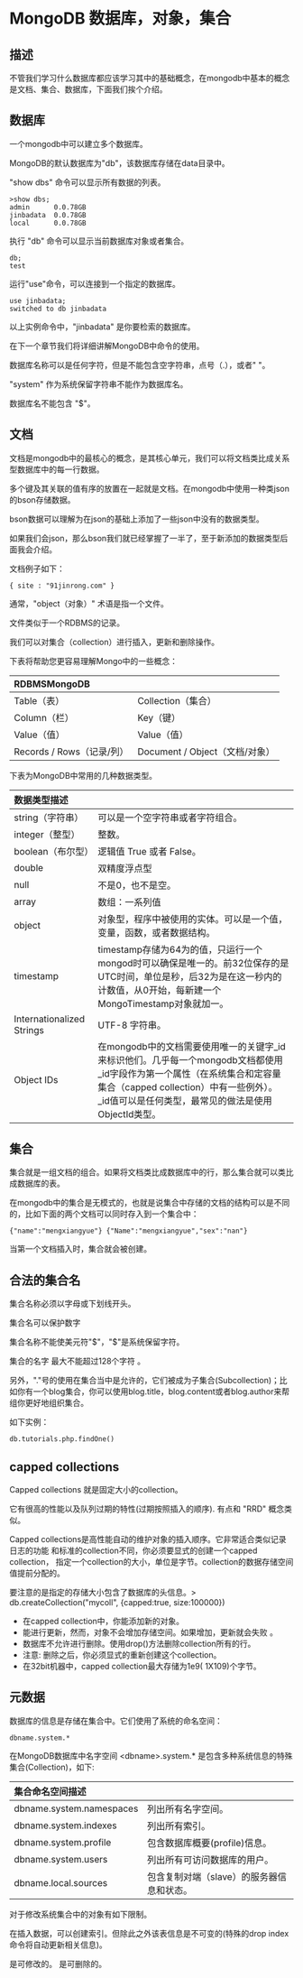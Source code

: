 # **MongoDB 数据库，对象，集合**

## **描述**

不管我们学习什么数据库都应该学习其中的基础概念，在mongodb中基本的概念是文档、集合、数据库，下面我们挨个介绍。

## **数据库**

一个mongodb中可以建立多个数据库。

MongoDB的默认数据库为"db"，该数据库存储在data目录中。

"show dbs" 命令可以显示所有数据的列表。

```
>show dbs;
admin      0.0.78GB
jinbadata  0.0.78GB
local      0.0.78GB
```

执行 "db" 命令可以显示当前数据库对象或者集合。

```
db;
test
```

运行"use"命令，可以连接到一个指定的数据库。

```
use jinbadata;
switched to db jinbadata
```

以上实例命令中，"jinbadata" 是你要检索的数据库。

在下一个章节我们将详细讲解MongoDB中命令的使用。

数据库名称可以是任何字符，但是不能包含空字符串，点号（.），或者" "。

"system" 作为系统保留字符串不能作为数据库名。

数据库名不能包含 "$"。

## **文档**

文档是mongodb中的最核心的概念，是其核心单元，我们可以将文档类比成关系型数据库中的每一行数据。

多个键及其关联的值有序的放置在一起就是文档。在mongodb中使用一种类json的bson存储数据。

bson数据可以理解为在json的基础上添加了一些json中没有的数据类型。

如果我们会json，那么bson我们就已经掌握了一半了，至于新添加的数据类型后面我会介绍。

文档例子如下：

```
{ site : "91jinrong.com" }
```

通常，"object（对象）" 术语是指一个文件。

文件类似于一个RDBMS的记录。

我们可以对集合（collection）进行插入，更新和删除操作。

下表将帮助您更容易理解Mongo中的一些概念：

| **RDBMSMongoDB** |  |
| :--- | :--- |
| Table（表） | Collection（集合） |
| Column（栏） | Key（键） |
| Value（值） | Value（值） |
| Records \/ Rows（记录\/列） | Document \/ Object（文档\/对象） |

下表为MongoDB中常用的几种数据类型。

| **数据类型描述** |  |
| :--- | :--- |
| string（字符串） | 可以是一个空字符串或者字符组合。 |
| integer（整型） | 整数。 |
| boolean（布尔型） | 逻辑值 True 或者 False。 |
| double | 双精度浮点型 |
| null | 不是0，也不是空。 |
| array | 数组：一系列值 |
| object | 对象型，程序中被使用的实体。可以是一个值，变量，函数，或者数据结构。 |
| timestamp | timestamp存储为64为的值，只运行一个mongod时可以确保是唯一的。前32位保存的是UTC时间，单位是秒，后32为是在这一秒内的计数值，从0开始，每新建一个MongoTimestamp对象就加一。 |
| Internationalized Strings | UTF-8 字符串。 |
| Object IDs | 在mongodb中的文档需要使用唯一的关键字\_id来标识他们。几乎每一个mongodb文档都使用\_id字段作为第一个属性（在系统集合和定容量集合（capped collection）中有一些例外）。\_id值可以是任何类型，最常见的做法是使用ObjectId类型。 |

## **集合**

集合就是一组文档的组合。如果将文档类比成数据库中的行，那么集合就可以类比成数据库的表。

在mongodb中的集合是无模式的，也就是说集合中存储的文档的结构可以是不同的，比如下面的两个文档可以同时存入到一个集合中：

```
{"name":"mengxiangyue"} {"Name":"mengxiangyue","sex":"nan"}

```

当第一个文档插入时，集合就会被创建。

## **合法的集合名**

集合名称必须以字母或下划线开头。

集合名可以保护数字

集合名称不能使美元符"$"，"$"是系统保留字符。

集合的名字 最大不能超过128个字符 。

另外，"."号的使用在集合当中是允许的，它们被成为子集合\(Subcollection\)；比如你有一个blog集合，你可以使用blog.title，blog.content或者blog.author来帮组你更好地组织集合。

如下实例：

```
db.tutorials.php.findOne()

```

## **capped collections**

Capped collections 就是固定大小的collection。

它有很高的性能以及队列过期的特性\(过期按照插入的顺序\). 有点和 "RRD" 概念类似。

Capped collections是高性能自动的维护对象的插入顺序。它非常适合类似记录日志的功能 和标准的collection不同，你必须要显式的创建一个capped collection， 指定一个collection的大小，单位是字节。collection的数据存储空间值提前分配的。

要注意的是指定的存储大小包含了数据库的头信息。&gt; db.createCollection\("mycoll", {capped:true, size:100000}\)

* 在capped collection中，你能添加新的对象。
* 能进行更新，然而，对象不会增加存储空间。如果增加，更新就会失败 。
* 数据库不允许进行删除。使用drop\(\)方法删除collection所有的行。
* 注意: 删除之后，你必须显式的重新创建这个collection。
* 在32bit机器中，capped collection最大存储为1e9\( 1X109\)个字节。

## **元数据**

数据库的信息是存储在集合中。它们使用了系统的命名空间：

```
dbname.system.*

```

在MongoDB数据库中名字空间 &lt;dbname&gt;.system.\* 是包含多种系统信息的特殊集合\(Collection\)，如下:

| **集合命名空间描述** |  |
| :--- | :--- |
| dbname.system.namespaces | 列出所有名字空间。 |
| dbname.system.indexes | 列出所有索引。 |
| dbname.system.profile | 包含数据库概要\(profile\)信息。 |
| dbname.system.users | 列出所有可访问数据库的用户。 |
| dbname.local.sources | 包含复制对端（slave）的服务器信息和状态。 |

对于修改系统集合中的对象有如下限制。

在插入数据，可以创建索引。但除此之外该表信息是不可变的\(特殊的drop index命令将自动更新相关信息\)。

是可修改的。 是可删除的。

